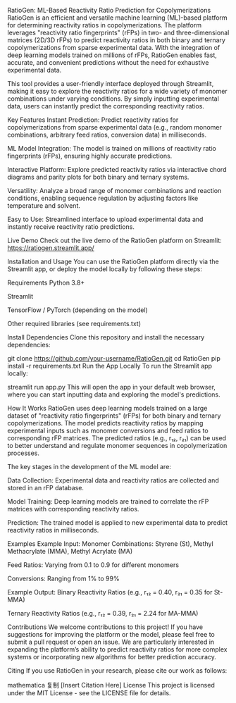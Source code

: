 RatioGen: ML-Based Reactivity Ratio Prediction for Copolymerizations
RatioGen is an efficient and versatile machine learning (ML)-based platform for determining reactivity ratios in copolymerizations. The platform leverages "reactivity ratio fingerprints" (rFPs) in two- and three-dimensional matrices (2D/3D rFPs) to predict reactivity ratios in both binary and ternary copolymerizations from sparse experimental data. With the integration of deep learning models trained on millions of rFPs, RatioGen enables fast, accurate, and convenient predictions without the need for exhaustive experimental data.

This tool provides a user-friendly interface deployed through Streamlit, making it easy to explore the reactivity ratios for a wide variety of monomer combinations under varying conditions. By simply inputting experimental data, users can instantly predict the corresponding reactivity ratios.

Key Features
Instant Prediction: Predict reactivity ratios for copolymerizations from sparse experimental data (e.g., random monomer combinations, arbitrary feed ratios, conversion data) in milliseconds.

ML Model Integration: The model is trained on millions of reactivity ratio fingerprints (rFPs), ensuring highly accurate predictions.

Interactive Platform: Explore predicted reactivity ratios via interactive chord diagrams and parity plots for both binary and ternary systems.

Versatility: Analyze a broad range of monomer combinations and reaction conditions, enabling sequence regulation by adjusting factors like temperature and solvent.

Easy to Use: Streamlined interface to upload experimental data and instantly receive reactivity ratio predictions.

Live Demo
Check out the live demo of the RatioGen platform on Streamlit:
https://ratiogen.streamlit.app/

Installation and Usage
You can use the RatioGen platform directly via the Streamlit app, or deploy the model locally by following these steps:

Requirements
Python 3.8+

Streamlit

TensorFlow / PyTorch (depending on the model)

Other required libraries (see requirements.txt)

Install Dependencies
Clone this repository and install the necessary dependencies:

git clone https://github.com/your-username/RatioGen.git
cd RatioGen
pip install -r requirements.txt
Run the App Locally
To run the Streamlit app locally:

streamlit run app.py
This will open the app in your default web browser, where you can start inputting data and exploring the model's predictions.

How It Works
RatioGen uses deep learning models trained on a large dataset of "reactivity ratio fingerprints" (rFPs) for both binary and ternary copolymerizations. The model predicts reactivity ratios by mapping experimental inputs such as monomer conversions and feed ratios to corresponding rFP matrices. The predicted ratios (e.g., r₁₂, r₂₁) can be used to better understand and regulate monomer sequences in copolymerization processes.

The key stages in the development of the ML model are:

Data Collection: Experimental data and reactivity ratios are collected and stored in an rFP database.

Model Training: Deep learning models are trained to correlate the rFP matrices with corresponding reactivity ratios.

Prediction: The trained model is applied to new experimental data to predict reactivity ratios in milliseconds.

Examples
Example Input:
Monomer Combinations: Styrene (St), Methyl Methacrylate (MMA), Methyl Acrylate (MA)

Feed Ratios: Varying from 0.1 to 0.9 for different monomers

Conversions: Ranging from 1% to 99%

Example Output:
Binary Reactivity Ratios (e.g., r₁₂ = 0.40, r₂₁ = 0.35 for St-MMA)

Ternary Reactivity Ratios (e.g., r₁₂ = 0.39, r₂₁ = 2.24 for MA-MMA)

Contributions
We welcome contributions to this project! If you have suggestions for improving the platform or the model, please feel free to submit a pull request or open an issue. We are particularly interested in expanding the platform’s ability to predict reactivity ratios for more complex systems or incorporating new algorithms for better prediction accuracy.

Citing
If you use RatioGen in your research, please cite our work as follows:

mathematica
复制
[Insert Citation Here]
License
This project is licensed under the MIT License - see the LICENSE file for details.
